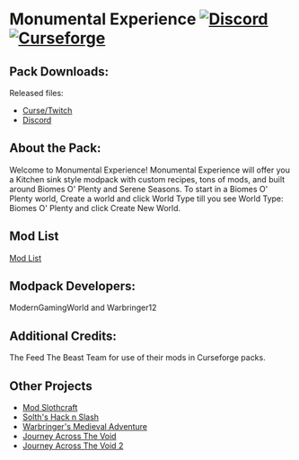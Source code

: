 # Monumental Experience [![Discord][discordImg]][discordLink] [![Curseforge][curseImg]][curseLink]

[discordImg]: https://img.shields.io/discord/554449878282010633?label=Discord&logo=Discord

[discordLink]: https://discord.gg/dhEkyGm

[curseImg]: http://cf.way2muchnoise.eu/363581.svg

[curseLink]: https://www.curseforge.com/minecraft/modpacks/monumental-experience

## Pack Downloads:
Released files:
- [Curse/Twitch](https://www.curseforge.com/minecraft/modpacks/monumental-experience)
- [Discord](https://discord.gg/wFtUTgZ)




## About the Pack:

Welcome to Monumental Experience! Monumental Experience will offer you a Kitchen sink style modpack with custom recipes, tons of mods, and built around Biomes O' Plenty and Serene Seasons. To start in a Biomes O' Plenty world, Create a world and click World Type till you see World Type: Biomes O' Plenty and click Create New World.


## Mod List
[Mod List](https://www.curseforge.com/minecraft/modpacks/monumental-experience/relations/dependencies)


## Modpack Developers:

ModernGamingWorld and Warbringer12


## Additional Credits:

The Feed The Beast Team for use of their mods in Curseforge packs.


## Other Projects
- [Mod Slothcraft](https://www.curseforge.com/minecraft/mc-mods/slothcraft)
- [Solth's Hack n Slash](https://www.curseforge.com/minecraft/modpacks/sloths-has-adventure)
- [Warbringer's Medieval Adventure](https://www.curseforge.com/minecraft/modpacks/warbringer)
- [Journey Across The Void](https://www.curseforge.com/minecraft/modpacks/journey-across-the-void)
- [Journey Across The Void 2](https://www.curseforge.com/minecraft/modpacks/journey-across-the-void-2)
